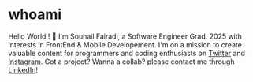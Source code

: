 # whoami
Hello World ! 👋
I'm Souhail Fairadi, a Software Engineer Grad. 2025 with interests in FrontEnd & Mobile Developement. I'm on a mission to create valuable content for programmers and coding enthusiasts on [Twitter](https://twitter.com/souhailf171) and [Instagram](https://www.instagram.com/souhail_fdi/). Got a project? Wanna a collab? please contact me through [LinkedIn](https://www.linkedin.com/in/souhail-fairadi-156811187/)!
